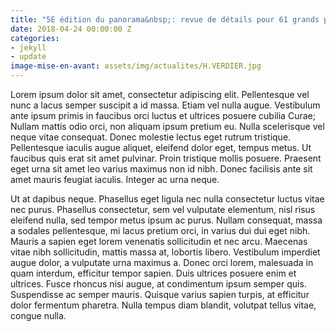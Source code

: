 ```yaml
---
title: "5E édition du panorama&nbsp;: revue de détails pour 61 grands projets SI de l'Etat"
date: 2018-04-24 00:00:00 Z
categories:
- jekyll
- update
image-mise-en-avant: assets/img/actualites/H.VERDIER.jpg
---
```


Lorem ipsum dolor sit amet, consectetur adipiscing elit. Pellentesque vel nunc a lacus semper suscipit a id massa. Etiam vel nulla augue. Vestibulum ante ipsum primis in faucibus orci luctus et ultrices posuere cubilia Curae; Nullam mattis odio orci, non aliquam ipsum pretium eu. Nulla scelerisque vel neque vitae consequat. Donec molestie lectus eget rutrum tristique. Pellentesque iaculis augue aliquet, eleifend dolor eget, tempus metus. Ut faucibus quis erat sit amet pulvinar. Proin tristique mollis posuere. Praesent eget urna sit amet leo varius maximus non id nibh. Donec facilisis ante sit amet mauris feugiat iaculis. Integer ac urna neque.

Ut at dapibus neque. Phasellus eget ligula nec nulla consectetur luctus vitae nec purus. Phasellus consectetur, sem vel vulputate elementum, nisl risus eleifend nulla, sed tempor metus ipsum ac purus. Nullam consequat, massa a sodales pellentesque, mi lacus pretium orci, in varius dui dui eget nibh. Mauris a sapien eget lorem venenatis sollicitudin et nec arcu. Maecenas vitae nibh sollicitudin, mattis massa at, lobortis libero. Vestibulum imperdiet augue dolor, a vulputate urna maximus a. Donec orci lorem, malesuada in quam interdum, efficitur tempor sapien. Duis ultrices posuere enim et ultrices. Fusce rhoncus nisi augue, at condimentum ipsum semper quis. Suspendisse ac semper mauris. Quisque varius sapien turpis, at efficitur dolor fermentum pharetra. Nulla tempus diam blandit, volutpat tellus vitae, congue nulla.
